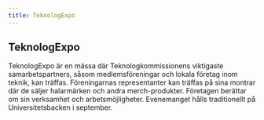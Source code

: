 ```yaml
---
title: TeknologExpo
---
```

## TeknologExpo

TeknologExpo är en mässa där Teknologkommissionens viktigaste samarbetspartners, såsom medlemsföreningar och lokala företag inom teknik, kan träffas. Föreningarnas representanter kan träffas på sina montrar där de säljer halarmärken och andra merch-produkter. Företagen berättar om sin verksamhet och arbetsmöjligheter. Evenemanget hålls traditionellt på Universitetsbacken i september.
